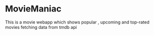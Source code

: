 # MovieManiac
This is a movie webapp which shows popular , upcoming and top-rated movies fetching data from tmdb api
